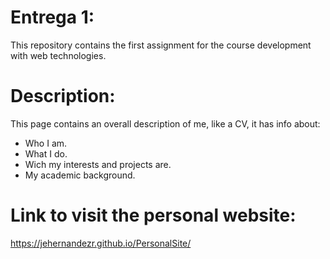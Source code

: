 # Entrega 1:
This repository contains the first assignment for the course development with web technologies. 

# Description:
This page contains an overall description of me, like a CV, it has info about: 
* Who I am.
* What I do.
* Wich my interests and projects are.
* My academic background.

# Link to visit the personal website:
https://jehernandezr.github.io/PersonalSite/

